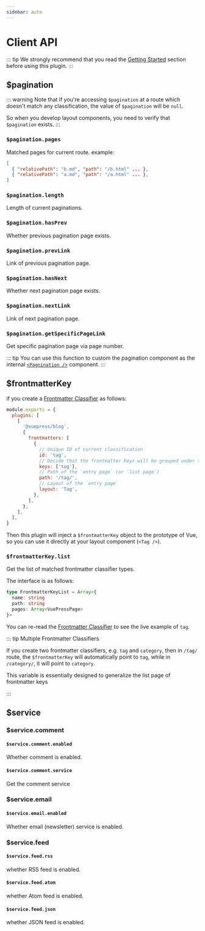 ```yaml
---
sidebar: auto
---
```


# Client API

::: tip
We strongly recommend that you read the [Getting Started](../guide/getting-started.md) section before using
this plugin.
:::

## $pagination

::: warning
Note that if you're accessing `$pagination` at a route which doesn't match any classification, the
value of `$pagination` will be `null`.

So when you develop layout components, you need to verify that `$pagination` exists.
:::

### `$pagination.pages`

Matched pages for current route. example:

```json
[
  { "relativePath": "b.md", "path": "/b.html" ... },
  { "relativePath": "a.md", "path": "/a.html" ... },
]
```

### `$pagination.length`

Length of current paginations.

### `$pagination.hasPrev`

Whether previous pagination page exists.

### `$pagination.prevLink`

Link of previous pagination page.

### `$pagination.hasNext`

Whether next pagination page exists.

### `$pagination.nextLink`

Link of next pagination page.

### `$pagination.getSpecificPageLink`

Get specific pagination page via page number.

::: tip
You can use this function to custom the pagination component as the internal
[`<Pagnination />`](../components/#pagination) component.
:::

## $frontmatterKey

if you create a [Frontmatter Classifier](../guide/getting-started.md#frontmatter-classifier) as follows:

```js
module.exports = {
  plugins: [
    [
      '@vuepress/blog',
      {
        frontmatters: [
          {
            // Unique ID of current classification
            id: 'tag',
            // Decide that the frontmatter keys will be grouped under this classification
            keys: ['tag'],
            // Path of the `entry page` (or `list page`)
            path: '/tag/',
            // Layout of the `entry page`
            layout: 'Tag',
          },
        ],
      },
    ],
  ],
}
```

Then this plugin will inject a `$frontmatterKey` object to the prototype of Vue, so you can use it directly at your
layout component (`<Tag />`).

### `$frontmatterKey.list`

Get the list of matched frontmatter classifier types.

The interface is as follows:

```typescript
type FrontmatterKeyList = Array<{
  name: string
  path: string
  pages: Array<VuePressPage>
}>
```

You can re-read the [Frontmatter Classifier](../guide/getting-started.md#frontmatter-classifier) to see the live example
of `tag`.

::: tip Multiple Frontmatter Classifiers

If you create two frontmatter classifiers, e.g. `tag` and `category`, then in `/tag/` route, the `$frontmatterKey` will
automatically point to `tag`, while in `/category/`, it will point to `category`.

This variable is essentially designed to generalize the list page of frontmatter keys

:::

## $service

### $service.comment

#### `$service.comment.enabled`

Whether comment is enabled.

#### `$service.comment.service`

Get the comment service

### $service.email

#### `$service.email.enabled`

Whether email (newsletter) service is enabled.

### $service.feed

#### `$service.feed.rss`

whether RSS feed is enabled.

#### `$service.feed.atom`

whether Atom feed is enabled.

#### `$service.feed.json`

whether JSON feed is enabled.
